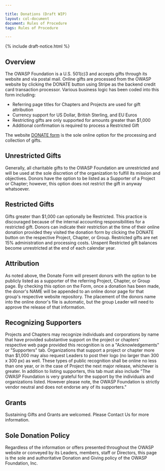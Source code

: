 ```yaml
---

title: Donations (Draft WIP)
layout: col-document
document: Rules of Procedure
tags: Rules of Procedure

---
```


{% include draft-notice.html %}

## Overview
The OWASP Foundation is a U.S. 501(c)3 and accepts gifts through its website and via postal mail. Online gifts are processed from the OWASP website by clicking the DONATE button using Stripe as the backend credit card transaction processor. Various business logic has been coded into this form including:

- Referring page titles for Chapters and Projects are used for gift attribution
- Currency support for US Dollar, British Sterling, and EU Euros
- Restricting gifts are only supported for amounts greater than $1,000
- Additional confirmation is required to process a Restricted Gift

The website [DONATE form](/donate) is the sole online option for the processing and collection of gifts.

## Unrestricted Gifts
Generally, all charitable gifts to the OWASP Foundation are unrestricted and will be used at the sole discretion of the organization to fulfill its mission and objectives. Donors have the option to be listed as a Supporter of a Project or Chapter; however, this option does not restrict the gift in anyway whatsoever.

## Restricted Gifts
Gifts greater than $1,000 can optionally be Restricted. This practice is discouraged because of the internal accounting responsibilities for a restricted gift. Donors can indicate their restriction at the time of their online donation provided they visited the donation form by clicking the DONATE button on the respective Project, Chapter, or Group. Restricted gifts are net 15% administration and processing costs. Unspent Restricted gift balances become unrestricted at the end of each calendar year.

## Attribution
As noted above, the Donate Form will present donors with the option to be publicly listed as a supporter of the referring Project, Chapter, or Group page. By checking this option on the Form, once a donation has been made, the donor's NAME will be appended to an online donor page for that group's respective website repository. The placement of the donors name into the online donor's file is automatic, but the group Leader will need to approve the release of that information.

## Recognizing Supporters

Projects and Chapters may recognize individuals and corporations by name that have provided substantive support on the project or chapters' respective web page provided this recognition is on a "Acknowledgements" or "Supporters" tab. Organizations that support a project or chapter more than $1,000 may also request Leaders to post their logo (no larger than 300 x 300 px) as well. These types of public recognition shall be online no less than one year, or in the case of Project the next major release, whichever is greater. In addition to listing supporters, this tab must also include "The OWASP Foundation is very grateful for the support by the individuals and organizations listed. However please note, the OWASP Foundation is strictly vendor neutral and does not endorse any of its supporters."

## Grants

Sustaining Gifts and Grants are welcomed. Please Contact Us for more information.

## Sole Donation Policy

Regardless of the information or offers presented throughout the OWASP website or conveyed by its Leaders, members, staff or Directors, this page is the sole and authoritative Donation and Giving policy of the OWASP Foundation, Inc.

